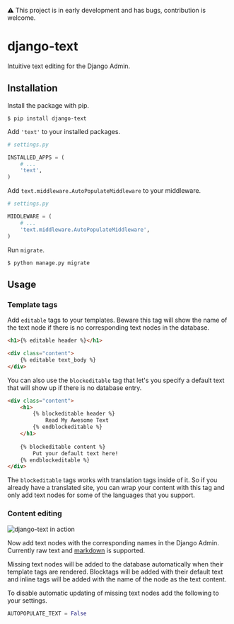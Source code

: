 :warning:  This project is in early development and has bugs, contribution is welcome.

# django-text

Intuitive text editing for the Django Admin.

## Installation

Install the package with pip.

```shell
$ pip install django-text
```

Add `'text'` to your installed packages.

```python
# settings.py

INSTALLED_APPS = (
    # ...
    'text',
)
```

Add `text.middleware.AutoPopulateMiddleware` to your middleware.

```python
# settings.py

MIDDLEWARE = (
    # ...
    'text.middleware.AutoPopulateMiddleware',
)
```

Run `migrate`.

```shell
$ python manage.py migrate
```

## Usage

### Template tags

Add `editable` tags to your templates. Beware this tag will show the name
of the text node if there is no corresponding text nodes in the database.

```html
<h1>{% editable header %}</h1>

<div class="content">
    {% editable text_body %}
</div>
```

You can also use the `blockeditable` tag that let's you specify a default text
that will show up if there is no database entry.

```html
<div class="content">
    <h1>
        {% blockeditable header %}
            Read My Awesome Text
        {% endblockeditable %}
    </h1>
    
    {% blockeditable content %}
        Put your default text here!
    {% endblockeditable %}
</div>
```

The `blockeditable` tags works with translation tags inside of it. So if you already
have a translated site, you can wrap your content with this tag and only
add text nodes for some of the languages that you support.

### Content editing

![django-text in action](/docs/printscreen.png)

Now add text nodes with the corresponding names in the Django Admin. Currently raw text and [markdown](http://daringfireball.net/projects/markdown/) is supported.

Missing text nodes will be added to the database automatically when their
template tags are rendered. Blocktags will be added with their default
text and inline tags will be added with the name of the node as the text content.

To disable automatic updating of missing text nodes add the following to your settings.

```python
AUTOPOPULATE_TEXT = False
```
